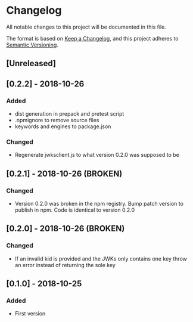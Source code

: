 # Changelog
All notable changes to this project will be documented in this file.

The format is based on [Keep a Changelog](https://keepachangelog.com/en/1.0.0/),
and this project adheres to [Semantic Versioning](https://semver.org/spec/v2.0.0.html).

## [Unreleased]

## [0.2.2] - 2018-10-26
### Added
- dist generation in prepack and pretest script
- .npmignore to remove source files
- keywords and engines to package.json

### Changed
- Regenerate jwksclient.js to what version 0.2.0 was supposed to be

## [0.2.1] - 2018-10-26 (BROKEN)
### Changed
- Version 0.2.0 was broken in the npm registry. Bump patch version to publish in npm. Code is identical to version 0.2.0

## [0.2.0] - 2018-10-26 (BROKEN)
### Changed
- If an invalid kid is provided and the JWKs only contains one key throw an error instead of returning the sole key

## [0.1.0] - 2018-10-25
### Added
- First version
